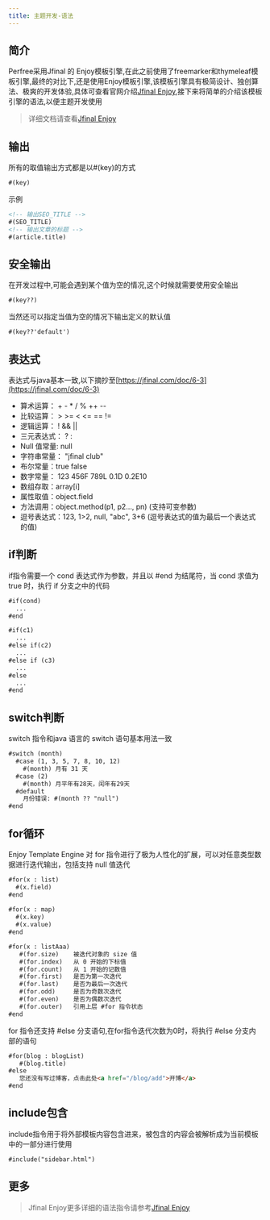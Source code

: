 ```yaml
---
title: 主题开发-语法
---
```

## 简介
Perfree采用Jfinal 的 Enjoy模板引擎,在此之前使用了freemarker和thymeleaf模板引擎,最终的对比下,还是使用Enjoy模板引擎,该模板引擎具有极简设计、独创算法、极爽的开发体验,具体可查看官网介绍[Jfinal Enjoy](https://jfinal.com/doc/6-1),接下来将简单的介绍该模板引擎的语法,以便主题开发使用
> 详细文档请查看[Jfinal Enjoy](https://jfinal.com/doc/6-1)
## 输出
所有的取值输出方式都是以#(key)的方式
```html
#(key)
```
示例
```html
<!-- 输出SEO_TITLE -->
#(SEO_TITLE)
<!-- 输出文章的标题 -->
#(article.title)
```
## 安全输出
在开发过程中,可能会遇到某个值为空的情况,这个时候就需要使用安全输出
```html
#(key??)
```
当然还可以指定当值为空的情况下输出定义的默认值
```html
#(key??'default')
```
## 表达式
表达式与java基本一致,以下摘抄至[https://jfinal.com/doc/6-3](https://jfinal.com/doc/6-3)
* 算术运算： +   -   *   /   %   ++   --
* 比较运算： >  >=   <   <=  ==   != 
* 逻辑运算： !   &&   ||
* 三元表达式： ? :
* Null 值常量: null
* 字符串常量： "jfinal club"
* 布尔常量：true false
* 数字常量： 123  456F  789L  0.1D  0.2E10
* 数组存取：array[i]
* 属性取值：object.field
* 方法调用：object.method(p1, p2…, pn) (支持可变参数)
* 逗号表达式：123, 1>2, null, "abc", 3+6 (逗号表达式的值为最后一个表达式的值)
## if判断
if指令需要一个 cond 表达式作为参数，并且以 #end 为结尾符，当 cond 求值为 true 时，执行 if 分支之中的代码
```html
#if(cond)
  ...
#end
```
```html
#if(c1)
  ...
#else if(c2)
  ...
#else if (c3)
  ...
#else
  ...
#end
```
## switch判断
switch 指令和java 语言的 switch 语句基本用法一致
```html
#switch (month)
  #case (1, 3, 5, 7, 8, 10, 12)
    #(month) 月有 31 天
  #case (2)
    #(month) 月平年有28天，闰年有29天
  #default
    月份错误: #(month ?? "null")
#end
```
## for循环
Enjoy Template Engine 对 for 指令进行了极为人性化的扩展，可以对任意类型数据进行迭代输出，包括支持 null 值迭代
```html
#for(x : list)
  #(x.field)
#end
 
#for(x : map)
  #(x.key)
  #(x.value)
#end

#for(x : listAaa)
   #(for.size)    被迭代对象的 size 值
   #(for.index)   从 0 开始的下标值
   #(for.count)   从 1 开始的记数值
   #(for.first)   是否为第一次迭代
   #(for.last)    是否为最后一次迭代
   #(for.odd)     是否为奇数次迭代
   #(for.even)    是否为偶数次迭代
   #(for.outer)   引用上层 #for 指令状态
#end
```
for 指令还支持 #else 分支语句,在for指令迭代次数为0时，将执行 #else 分支内部的语句
```html
#for(blog : blogList)
   #(blog.title)
#else
   您还没有写过博客，点击此处<a href="/blog/add">开博</a>
#end
```
## include包含
include指令用于将外部模板内容包含进来，被包含的内容会被解析成为当前模板中的一部分进行使用
```html
#include("sidebar.html")
```
## 更多
> Jfinal Enjoy更多详细的语法指令请参考[Jfinal Enjoy](https://jfinal.com/doc/6-1)
